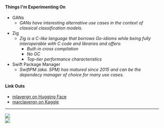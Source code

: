 #### Things I'm Experimenting On

- GANs
  -  _GANs have interesting alternative use cases in the context of classical classification models._
- Zig
  - _Zig is a C-like language that borrows Go-idioms while being fully interoperable with C code and libraries and offers:_
    - _Built-in cross compilation_
    - _No GC_
    - _Top-tier performance characteristics_
- Swift Package Manager
  - _SwiftPM (aka. SPM) has matured since 2015 and can be the dependecy manager of choice for many use cases._

#### Link Outs

- [mlavergn on Hugging Face](https://huggingface.co/mlavergn)
- [marclavergn on Kaggle](https://www.kaggle.com/marclavergne)

----

<picture>
    <source
        srcset="https://github-readme-stats.vercel.app/api?username=mlavergn&show_icons=true&theme=radical&hide=issues,prs"
        media="(prefers-color-scheme: dark)" />
    <source srcset="https://github-readme-stats.vercel.app/api?username=mlavergn&show_icons=true"
        media="(prefers-color-scheme: light), (prefers-color-scheme: no-preference)" />
    <img src="https://github-readme-stats.vercel.app/api?username=mlavergn&show_icons=true" />
</picture>
<br />
<picture>
    <source
        srcset="https://github-readme-stats.vercel.app/api/top-langs?username=mlavergn&show_icons=true&theme=radical&card_width=467&layout=compact&langs_count=10&size_weight=0.2&count_weight=0.8"
        media="(prefers-color-scheme: dark)" />
    <source
        srcset="https://github-readme-stats.vercel.app/api/top-langs?username=mlavergn&show_icons=true&card_width=467&layout=compact&langs_count=10&size_weight=0.2&count_weight=0.8"
        media="(prefers-color-scheme: light), (prefers-color-scheme: no-preference)" />
    <img
        src="https://github-readme-stats.vercel.app/api/top-langs?username=mlavergn&show_icons=true&card_width=467&layout=compact&langs_count=10&size_weight=0.2&count_weight=0.8" />
</picture>
